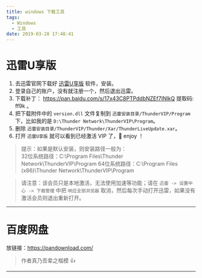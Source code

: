 ```yaml
---
title: windows 下载工具
tags:
  - Windows
  - 工具
date: 2019-03-28 17:48:41
---
```


# 迅雷U享版

1. 去迅雷官网下载好 [迅雷U享版](https://dl.xunlei.com/)  软件，安装。
2. 登录自己的账户，没有就注册一个，然后退出迅雷。
3. 下载补丁： https://pan.baidu.com/s/17x43C8PTPddbNZEf7INlkQ   提取码: ff9k 。
4. 把下载附件中的 `version.dll` 文件复制到 `迅雷安装目录/ThunderVIP/Program` 下，比如我的是 `D:\Thunder Network\ThunderVIP\Program`。
5. 删除  `迅雷安装目录/ThunderVIP/Thunder/Xar/ThunderLiveUpdate.xar`。
6. 打开 `迅雷U享版` 就可以看到已经激活 VIP 了，🍻 enjoy ！

> 提示：如果是默认安装，则安装路径一般为：   
32位系统路径：C:\Program Files\Thunder Network\ThunderVIP\Program 
64位系统路径：C:\Program Files (x86)\Thunder Network\ThunderVIP\Program 

> 请注意：该会员只是本地激活，无法使用加速等功能；请在 `迅雷 -> 设置中心 -> 下载管理` 中把 `响应全部浏览器` 取消，然后每次手动打开迅雷，如果没有激活会员则退出重新打开。

---

# 百度网盘

放链接：https://pandownload.com/

> 作者真乃吾辈之楷模 👍

---